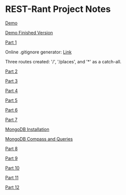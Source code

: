 # REST-Rant Project Notes

[Demo](https://digitalskills.instructure.com/courses/3775/pages/demo-rest-rant-6-dot-3-3?module_item_id=464236)

[Demo Finished Version](https://rest-rant-live-demo.herokuapp.com/)

[Part 1](https://digitalskills.instructure.com/courses/3775/pages/rest-rant-part1-6-dot-3-4?module_item_id=464461)

Online .gitignore generator: [Link](https://www.toptal.com/developers/gitignore)

Three routes created:  '/', '/places', and '*' as a catch-all.

[Part 2](https://digitalskills.instructure.com/courses/3775/pages/activity-6-dot-4-3?module_item_id=464367)

[Part 3](https://digitalskills.instructure.com/courses/3775/pages/activity-6-dot-4-4?module_item_id=464378)

[Part 4](https://digitalskills.instructure.com/courses/3775/pages/activity-6-dot-4-6?module_item_id=464372)

[Part 5](https://digitalskills.instructure.com/courses/3775/pages/activity-6-dot-5-2?module_item_id=464387)

[Part 6](https://digitalskills.instructure.com/courses/3775/pages/activity-6-dot-5-4?module_item_id=464466)

[Part 7](https://digitalskills.instructure.com/courses/3775/pages/activity-6-dot-5-6?module_item_id=464465)

[MongoDB Installation](https://digitalskills.instructure.com/courses/3775/pages/mongo-installation-6-dot-7-1?module_item_id=464302)

[MongoDB Compass and Queries](https://digitalskills.instructure.com/courses/3775/pages/mongo-queries-6-dot-7-2?module_item_id=464453)

[Part 8](https://digitalskills.instructure.com/courses/3775/pages/activity-6-dot-8-4?module_item_id=464375)

[Part 9](https://digitalskills.instructure.com/courses/3775/pages/activity-6-dot-8-8?module_item_id=464376)

[Part 10](https://digitalskills.instructure.com/courses/3775/pages/our-first-full-stack-app-6-dot-8-12?module_item_id=464383)

[Part 11](https://digitalskills.instructure.com/courses/3775/pages/our-first-full-stack-app-6-dot-8-16?module_item_id=464385)

[Part 12](https://digitalskills.instructure.com/courses/3775/pages/rest-rant-deployment-6-dot-10-dot-4?module_item_id=464452)

